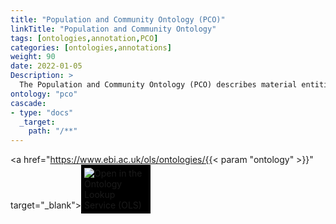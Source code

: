 ```yaml
---
title: "Population and Community Ontology (PCO)"
linkTitle: "Population and Community Ontology"
tags: [ontologies,annotation,PCO]
categories: [ontologies,annotations]
weight: 90
date: 2022-01-05
Description: >
  The Population and Community Ontology (PCO) describes material entities, qualities, and processes related to collections of interacting organisms such as populations and communities. It is taxon neutral, and can be used for any species, including humans. The classes in the PCO are useful for describing evolutionary processes, organismal interactions, and ecological experiments. Practical applications of the PCO include community health care, plant pathology, behavioral studies, sociology, and ecology.
ontology: "pco"
cascade:
- type: "docs"
  _target:
    path: "/**"
---
```


<a href="https://www.ebi.ac.uk/ols/ontologies/{{< param "ontology" >}}" target="_blank"><img src="https://www.ebi.ac.uk/ols/img/OLS_logo_2017.png" style="max-width: 20%; background: #000000; padding: 5px;" alt="Open in the Ontology Lookup Service (OLS)" ></a>

<div id="result">
<script>  $( "#result" ).load( "https://www.ebi.ac.uk/ols/ontologies/{{< param "ontology" >}}  #ontology_info_box", function(){$("a[href^='../']").each(function(){$(this).attr('target','_blank');$(this).attr('href',$(this).attr('href').replace('../','https://www.ebi.ac.uk/ols/'));})})</script>


</script>
</div>
